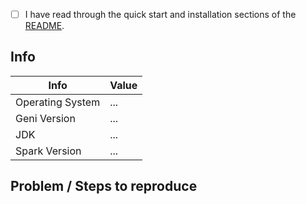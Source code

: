 <!-- Credit to https://github.com/junegunn/fzf for the base template! -->

<!-- Check with [x] -->

- [ ] I have read through the quick start and installation sections of the [README](../README.md).

## Info

<!-- Fill in the ... -->

| Info             | Value |
| ---              | ---   |
| Operating System | ...   |
| Geni Version     | ...   |
| JDK              | ...   |
| Spark Version    | ...   |

## Problem / Steps to reproduce

<!-- Please explain your problem and ideally a minimal setup to reproduce -->

<!-- If possible, please consider replicating the issue inside a Docker container. -->

<!-- For instance, use `docker run --rm -it clojure:openjdk-11-lein-2.9.1 /bin/bash` + a list of bash commands -->

